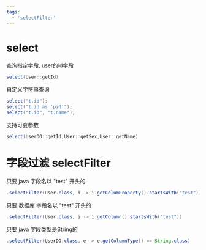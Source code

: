 ```yaml
---
tags:
  - 'selectFilter'
---
```


# select

查询指定字段, user的id字段

```java
select(User::getId)
```

自定义字符串查询

```java
select("t.id");
select("t.id as 'pid'");
select("t.id", "t.name");
```

支持可变参数

```java
select(UserDO::getId,User::getSex,User::getName)
```

# 字段过滤 selectFilter <Badge type="tip" text="1.4.4.1+" vertical="top" />

只要 java 字段名以 "test" 开头的

```java
.selectFilter(User.class, i -> i.getColumProperty().startsWith("test"))
```

只要 数据库 字段名以 "test" 开头的

```java
.selectFilter(User.class, i -> i.getColumn().startsWith("test"))
```

只要 java 字段类型是String的

```java
.selectFilter(UserDO.class, e -> e.getColumnType() == String.class)
```
